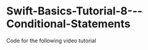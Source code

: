 Swift-Basics-Tutorial-8---Conditional-Statements
================================================

Code for the following video tutorial 
